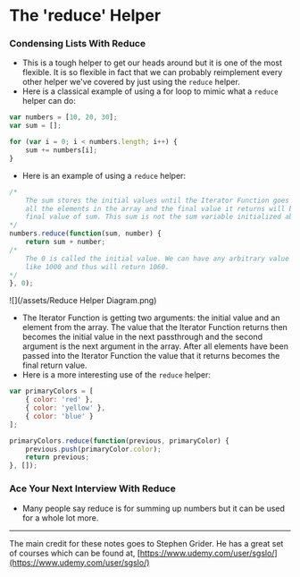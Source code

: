 # The 'reduce' Helper

### Condensing Lists With Reduce

* This is a tough helper to get our heads around but it is one of the most flexible. It is so flexible in fact that we can probably reimplement every other helper we've covered by just using the `reduce` helper.
* Here is a classical example of using a for loop to mimic what a `reduce` helper can do:

```js
var numbers = [10, 20, 30];
var sum = [];

for (var i = 0; i < numbers.length; i++) {
    sum += numbers[i];
}
```

* Here is an example of using a `reduce` helper:

```js
/*
    The sum stores the initial values until the Iterator Function goes through
    all the elements in the array and the final value it returns will be the
    final value of sum. This sum is not the sum variable initialized above.
*/
numbers.reduce(function(sum, number) {
    return sum + number;
/*
    The 0 is called the initial value. We can have any arbitrary value here
    like 1000 and thus will return 1060.
*/
}, 0);
```

![](/assets/Reduce Helper Diagram.png)

* The Iterator Function is getting two arguments: the initial value and an element from the array. The value that the Iterator Function returns then becomes the initial value in the next passthrough and the second argument is the next argument in the array. After all elements have been passed into the Iterator Function the value that it returns becomes the final return value.
* Here is a more interesting use of the `reduce` helper:

```js
var primaryColors = [
    { color: 'red' },
    { color: 'yellow' },
    { color: 'blue' }
];

primaryColors.reduce(function(previous, primaryColor) {
    previous.push(primaryColor.color);
    return previous;
}, []);
```

### Ace Your Next Interview With Reduce

* Many people say reduce is for summing up numbers but it can be used for a whole lot more.

---

The main credit for these notes goes to Stephen Grider. He has a great set of courses which can be found at, [https://www.udemy.com/user/sgslo/](https://www.udemy.com/user/sgslo/)

